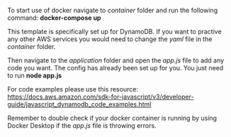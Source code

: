To start use of docker navigate to *container* folder and run the following command: **docker-compose up**

This template is specifically set up for DynamoDB. If you want to practive any other AWS services you would need to change the *yaml* file in the *container* folder.

Then navigate to the *application* folder and open the *app.js* file to add any code you want. The config has already been set up for you. You just need to run **node app.js**

For code examples please use this resource: https://docs.aws.amazon.com/sdk-for-javascript/v3/developer-guide/javascript_dynamodb_code_examples.html

Remember to double check if your docker container is running by using Docker Desktop if the *app.js* file is throwing errors. 
